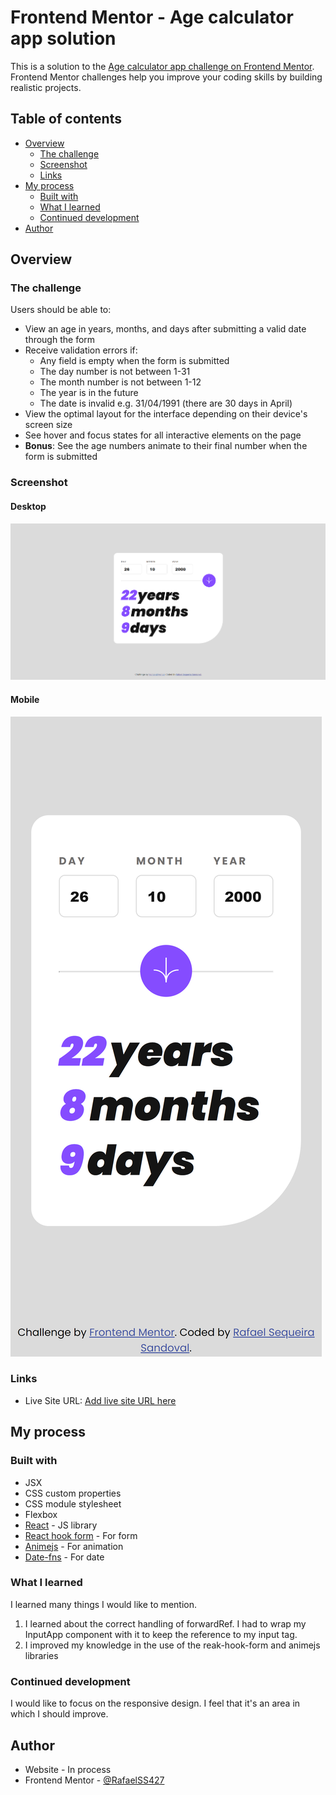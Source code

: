 # Frontend Mentor - Age calculator app solution

This is a solution to the [Age calculator app challenge on Frontend Mentor](https://www.frontendmentor.io/challenges/age-calculator-app-dF9DFFpj-Q). Frontend Mentor challenges help you improve your coding skills by building realistic projects. 

## Table of contents

- [Overview](#overview)
  - [The challenge](#the-challenge)
  - [Screenshot](#screenshot)
  - [Links](#links)
- [My process](#my-process)
  - [Built with](#built-with)
  - [What I learned](#what-i-learned)
  - [Continued development](#continued-development)
- [Author](#author)

## Overview

### The challenge

Users should be able to:

- View an age in years, months, and days after submitting a valid date through the form
- Receive validation errors if:
  - Any field is empty when the form is submitted
  - The day number is not between 1-31
  - The month number is not between 1-12
  - The year is in the future
  - The date is invalid e.g. 31/04/1991 (there are 30 days in April)
- View the optimal layout for the interface depending on their device's screen size
- See hover and focus states for all interactive elements on the page
- **Bonus**: See the age numbers animate to their final number when the form is submitted

### Screenshot

#### Desktop
![](./public/images/desktop.png)

#### Mobile
![](./public/images/mobile.png)

### Links

- Live Site URL: [Add live site URL here](https://rafaelss427.github.io/[repositoryName])

## My process

### Built with

- JSX
- CSS custom properties
- CSS module stylesheet
- Flexbox
- [React](https://reactjs.org/) - JS library
- [React hook form](https://react-hook-form.com/) - For form
- [Animejs](https://animejs.com/) - For animation
- [Date-fns](https://date-fns.org/) - For date

### What I learned
I learned many things I would like to mention.
 1. I learned about the correct handling of forwardRef. I had to wrap my InputApp component with it to keep the reference to my input tag.
 2. I improved my knowledge in the use of the reak-hook-form and animejs libraries

### Continued development

I would like to focus on the responsive design. I feel that it's an area in which I should improve.

## Author

- Website - In process
- Frontend Mentor - [@RafaelSS427](https://www.frontendmentor.io/profile/@RafaelSS427)
